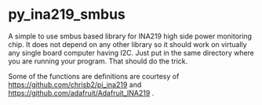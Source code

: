 # py_ina219_smbus
A simple to use smbus based library for INA219 high side power monitoring chip. It does not depend on any other library so it should work on virtually any single board computer having I2C.
Just put in the same directory where you are running your program. That should do the trick.

Some of the functions are definitions are courtesy of https://github.com/chrisb2/pi_ina219 and https://github.com/adafruit/Adafruit_INA219 . 
